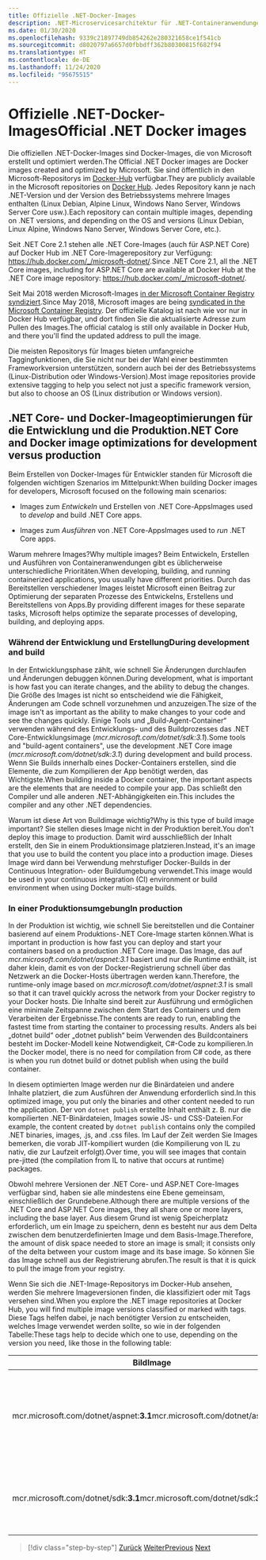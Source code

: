 ```yaml
---
title: Offizielle .NET-Docker-Images
description: .NET-Microservicesarchitektur für .NET-Containeranwendungen | Offizielle .NET-Docker-Images
ms.date: 01/30/2020
ms.openlocfilehash: 9339c21897749db854262e280321658ce1f541cb
ms.sourcegitcommit: d8020797a6657d0fbbdff362b80300815f682f94
ms.translationtype: HT
ms.contentlocale: de-DE
ms.lasthandoff: 11/24/2020
ms.locfileid: "95675515"
---
```

# <a name="official-net-docker-images"></a><span data-ttu-id="8cf8a-103">Offizielle .NET-Docker-Images</span><span class="sxs-lookup"><span data-stu-id="8cf8a-103">Official .NET Docker images</span></span>

<span data-ttu-id="8cf8a-104">Die offiziellen .NET-Docker-Images sind Docker-Images, die von Microsoft erstellt und optimiert werden.</span><span class="sxs-lookup"><span data-stu-id="8cf8a-104">The Official .NET Docker images are Docker images created and optimized by Microsoft.</span></span> <span data-ttu-id="8cf8a-105">Sie sind öffentlich in den Microsoft-Repositorys im [Docker-Hub](https://hub.docker.com/u/microsoft/) verfügbar.</span><span class="sxs-lookup"><span data-stu-id="8cf8a-105">They are publicly available in the Microsoft repositories on [Docker Hub](https://hub.docker.com/u/microsoft/).</span></span> <span data-ttu-id="8cf8a-106">Jedes Repository kann je nach .NET-Version und der Version des Betriebssystems mehrere Images enthalten (Linux Debian, Alpine Linux, Windows Nano Server, Windows Server Core usw.).</span><span class="sxs-lookup"><span data-stu-id="8cf8a-106">Each repository can contain multiple images, depending on .NET versions, and depending on the OS and versions (Linux Debian, Linux Alpine, Windows Nano Server, Windows Server Core, etc.).</span></span>

<span data-ttu-id="8cf8a-107">Seit .NET Core 2.1 stehen alle .NET Core-Images (auch für ASP.NET Core) auf Docker Hub im .NET Core-Imagerepository zur Verfügung: <https://hub.docker.com/_/microsoft-dotnet/>.</span><span class="sxs-lookup"><span data-stu-id="8cf8a-107">Since .NET Core 2.1, all the .NET Core images, including for ASP.NET Core are available at Docker Hub at the .NET Core image repository: <https://hub.docker.com/_/microsoft-dotnet/>.</span></span>

<span data-ttu-id="8cf8a-108">Seit Mai 2018 werden Microsoft-Images [in der Microsoft Container Registry syndiziert](https://azure.microsoft.com/blog/microsoft-syndicates-container-catalog/).</span><span class="sxs-lookup"><span data-stu-id="8cf8a-108">Since May 2018, Microsoft images are being [syndicated in the Microsoft Container Registry](https://azure.microsoft.com/blog/microsoft-syndicates-container-catalog/).</span></span> <span data-ttu-id="8cf8a-109">Der offizielle Katalog ist nach wie vor nur in Docker Hub verfügbar, und dort finden Sie die aktualisierte Adresse zum Pullen des Images.</span><span class="sxs-lookup"><span data-stu-id="8cf8a-109">The official catalog is still only available in Docker Hub, and there you'll find the updated address to pull the image.</span></span>

<span data-ttu-id="8cf8a-110">Die meisten Repositorys für Images bieten umfangreiche Taggingfunktionen, die Sie nicht nur bei der Wahl einer bestimmten Frameworkversion unterstützen, sondern auch bei der des Betriebssystems (Linux-Distribution oder Windows-Version).</span><span class="sxs-lookup"><span data-stu-id="8cf8a-110">Most image repositories provide extensive tagging to help you select not just a specific framework version, but also to choose an OS (Linux distribution or Windows version).</span></span>

## <a name="net-core-and-docker-image-optimizations-for-development-versus-production"></a><span data-ttu-id="8cf8a-111">.NET Core- und Docker-Imageoptimierungen für die Entwicklung und die Produktion</span><span class="sxs-lookup"><span data-stu-id="8cf8a-111">.NET Core and Docker image optimizations for development versus production</span></span>

<span data-ttu-id="8cf8a-112">Beim Erstellen von Docker-Images für Entwickler standen für Microsoft die folgenden wichtigen Szenarios im Mittelpunkt:</span><span class="sxs-lookup"><span data-stu-id="8cf8a-112">When building Docker images for developers, Microsoft focused on the following main scenarios:</span></span>

- <span data-ttu-id="8cf8a-113">Images zum *Entwickeln* und Erstellen von .NET Core-Apps</span><span class="sxs-lookup"><span data-stu-id="8cf8a-113">Images used to *develop* and build .NET Core apps.</span></span>

- <span data-ttu-id="8cf8a-114">Images zum *Ausführen* von .NET Core-Apps</span><span class="sxs-lookup"><span data-stu-id="8cf8a-114">Images used to *run* .NET Core apps.</span></span>

<span data-ttu-id="8cf8a-115">Warum mehrere Images?</span><span class="sxs-lookup"><span data-stu-id="8cf8a-115">Why multiple images?</span></span> <span data-ttu-id="8cf8a-116">Beim Entwickeln, Erstellen und Ausführen von Containeranwendungen gibt es üblicherweise unterschiedliche Prioritäten.</span><span class="sxs-lookup"><span data-stu-id="8cf8a-116">When developing, building, and running containerized applications, you usually have different priorities.</span></span> <span data-ttu-id="8cf8a-117">Durch das Bereitstellen verschiedener Images leistet Microsoft einen Beitrag zur Optimierung der separaten Prozesse des Entwickelns, Erstellens und Bereitstellens von Apps.</span><span class="sxs-lookup"><span data-stu-id="8cf8a-117">By providing different images for these separate tasks, Microsoft helps optimize the separate processes of developing, building, and deploying apps.</span></span>

### <a name="during-development-and-build"></a><span data-ttu-id="8cf8a-118">Während der Entwicklung und Erstellung</span><span class="sxs-lookup"><span data-stu-id="8cf8a-118">During development and build</span></span>

<span data-ttu-id="8cf8a-119">In der Entwicklungsphase zählt, wie schnell Sie Änderungen durchlaufen und Änderungen debuggen können.</span><span class="sxs-lookup"><span data-stu-id="8cf8a-119">During development, what is important is how fast you can iterate changes, and the ability to debug the changes.</span></span> <span data-ttu-id="8cf8a-120">Die Größe des Images ist nicht so entscheidend wie die Fähigkeit, Änderungen am Code schnell vorzunehmen und anzuzeigen.</span><span class="sxs-lookup"><span data-stu-id="8cf8a-120">The size of the image isn't as important as the ability to make changes to your code and see the changes quickly.</span></span> <span data-ttu-id="8cf8a-121">Einige Tools und „Build-Agent-Container“ verwenden während des Entwicklungs- und des Buildprozesses das .NET Core-Entwicklungsimage (*mcr.microsoft.com/dotnet/sdk:3.1*).</span><span class="sxs-lookup"><span data-stu-id="8cf8a-121">Some tools and "build-agent containers", use the development .NET Core image (*mcr.microsoft.com/dotnet/sdk:3.1*) during development and build process.</span></span> <span data-ttu-id="8cf8a-122">Wenn Sie Builds innerhalb eines Docker-Containers erstellen, sind die Elemente, die zum Kompilieren der App benötigt werden, das Wichtigste.</span><span class="sxs-lookup"><span data-stu-id="8cf8a-122">When building inside a Docker container, the important aspects are the elements that are needed to compile your app.</span></span> <span data-ttu-id="8cf8a-123">Das schließt den Compiler und alle anderen .NET-Abhängigkeiten ein.</span><span class="sxs-lookup"><span data-stu-id="8cf8a-123">This includes the compiler and any other .NET dependencies.</span></span>

<span data-ttu-id="8cf8a-124">Warum ist diese Art von Buildimage wichtig?</span><span class="sxs-lookup"><span data-stu-id="8cf8a-124">Why is this type of build image important?</span></span> <span data-ttu-id="8cf8a-125">Sie stellen dieses Image nicht in der Produktion bereit.</span><span class="sxs-lookup"><span data-stu-id="8cf8a-125">You don't deploy this image to production.</span></span> <span data-ttu-id="8cf8a-126">Damit wird ausschließlich der Inhalt erstellt, den Sie in einem Produktionsimage platzieren.</span><span class="sxs-lookup"><span data-stu-id="8cf8a-126">Instead, it's an image that you use to build the content you place into a production image.</span></span> <span data-ttu-id="8cf8a-127">Dieses Image wird dann bei Verwendung mehrstufiger Docker-Builds in der Continuous Integration- oder Buildumgebung verwendet.</span><span class="sxs-lookup"><span data-stu-id="8cf8a-127">This image would be used in your continuous integration (CI) environment or build environment when using Docker multi-stage builds.</span></span>

### <a name="in-production"></a><span data-ttu-id="8cf8a-128">In einer Produktionsumgebung</span><span class="sxs-lookup"><span data-stu-id="8cf8a-128">In production</span></span>

<span data-ttu-id="8cf8a-129">In der Produktion ist wichtig, wie schnell Sie bereitstellen und die Container basierend auf einem Produktions-.NET Core-Image starten können.</span><span class="sxs-lookup"><span data-stu-id="8cf8a-129">What is important in production is how fast you can deploy and start your containers based on a production .NET Core image.</span></span> <span data-ttu-id="8cf8a-130">Das Image, das auf *mcr.microsoft.com/dotnet/aspnet:3.1* basiert und nur die Runtime enthält, ist daher klein, damit es von der Docker-Registrierung schnell über das Netzwerk an die Docker-Hosts übertragen werden kann.</span><span class="sxs-lookup"><span data-stu-id="8cf8a-130">Therefore, the runtime-only image based on *mcr.microsoft.com/dotnet/aspnet:3.1* is small so that it can travel quickly across the network from your Docker registry to your Docker hosts.</span></span> <span data-ttu-id="8cf8a-131">Die Inhalte sind bereit zur Ausführung und ermöglichen eine minimale Zeitspanne zwischen dem Start des Containers und dem Verarbeiten der Ergebnisse.</span><span class="sxs-lookup"><span data-stu-id="8cf8a-131">The contents are ready to run, enabling the fastest time from starting the container to processing results.</span></span> <span data-ttu-id="8cf8a-132">Anders als bei „dotnet build“ oder „dotnet publish“ beim Verwenden des Buildcontainers besteht im Docker-Modell keine Notwendigkeit, C\#-Code zu kompilieren.</span><span class="sxs-lookup"><span data-stu-id="8cf8a-132">In the Docker model, there is no need for compilation from C\# code, as there is when you run dotnet build or dotnet publish when using the build container.</span></span>

<span data-ttu-id="8cf8a-133">In diesem optimierten Image werden nur die Binärdateien und andere Inhalte platziert, die zum Ausführen der Anwendung erforderlich sind.</span><span class="sxs-lookup"><span data-stu-id="8cf8a-133">In this optimized image, you put only the binaries and other content needed to run the application.</span></span> <span data-ttu-id="8cf8a-134">Der von `dotnet publish` erstellte Inhalt enthält z. B. nur die kompilierten .NET-Binärdateien, Images sowie JS- und CSS-Dateien.</span><span class="sxs-lookup"><span data-stu-id="8cf8a-134">For example, the content created by `dotnet publish` contains only the compiled .NET binaries, images, .js, and .css files.</span></span> <span data-ttu-id="8cf8a-135">Im Lauf der Zeit werden Sie Images bemerken, die vorab JIT-kompiliert wurden (die Kompilierung von IL zu nativ, die zur Laufzeit erfolgt).</span><span class="sxs-lookup"><span data-stu-id="8cf8a-135">Over time, you will see images that contain pre-jitted (the compilation from IL to native that occurs at runtime) packages.</span></span>

<span data-ttu-id="8cf8a-136">Obwohl mehrere Versionen der .NET Core- und ASP.NET Core-Images verfügbar sind, haben sie alle mindestens eine Ebene gemeinsam, einschließlich der Grundebene.</span><span class="sxs-lookup"><span data-stu-id="8cf8a-136">Although there are multiple versions of the .NET Core and ASP.NET Core images, they all share one or more layers, including the base layer.</span></span> <span data-ttu-id="8cf8a-137">Aus diesem Grund ist wenig Speicherplatz erforderlich, um ein Image zu speichern, denn es besteht nur aus dem Delta zwischen dem benutzerdefinierten Image und dem Basis-Image.</span><span class="sxs-lookup"><span data-stu-id="8cf8a-137">Therefore, the amount of disk space needed to store an image is small; it consists only of the delta between your custom image and its base image.</span></span> <span data-ttu-id="8cf8a-138">So können Sie das Image schnell aus der Registrierung abrufen.</span><span class="sxs-lookup"><span data-stu-id="8cf8a-138">The result is that it is quick to pull the image from your registry.</span></span>

<span data-ttu-id="8cf8a-139">Wenn Sie sich die .NET-Image-Repositorys im Docker-Hub ansehen, werden Sie mehrere Imageversionen finden, die klassifiziert oder mit Tags versehen sind.</span><span class="sxs-lookup"><span data-stu-id="8cf8a-139">When you explore the .NET image repositories at Docker Hub, you will find multiple image versions classified or marked with tags.</span></span> <span data-ttu-id="8cf8a-140">Diese Tags helfen dabei, je nach benötigter Version zu entscheiden, welches Image verwendet werden sollte, so wie in der folgenden Tabelle:</span><span class="sxs-lookup"><span data-stu-id="8cf8a-140">These tags help to decide which one to use, depending on the version you need, like those in the following table:</span></span>

| <span data-ttu-id="8cf8a-141">Bild</span><span class="sxs-lookup"><span data-stu-id="8cf8a-141">Image</span></span> | <span data-ttu-id="8cf8a-142">Kommentare</span><span class="sxs-lookup"><span data-stu-id="8cf8a-142">Comments</span></span> |
|-------|----------|
| <span data-ttu-id="8cf8a-143">mcr.microsoft.com/dotnet/aspnet:**3.1**</span><span class="sxs-lookup"><span data-stu-id="8cf8a-143">mcr.microsoft.com/dotnet/aspnet:**3.1**</span></span> | <span data-ttu-id="8cf8a-144">ASP.NET Core mit Optimierungen nur für die Runtime und ASP.NET Core unter Linux und Windows (Mehrfacharchitektur)</span><span class="sxs-lookup"><span data-stu-id="8cf8a-144">ASP.NET Core, with runtime only and ASP.NET Core optimizations, on Linux and Windows (multi-arch)</span></span> |
| <span data-ttu-id="8cf8a-145">mcr.microsoft.com/dotnet/sdk:**3.1**</span><span class="sxs-lookup"><span data-stu-id="8cf8a-145">mcr.microsoft.com/dotnet/sdk:**3.1**</span></span> | <span data-ttu-id="8cf8a-146">.NET Core mit enthaltenen SDKs unter Linux und Windows (Mehrfacharchitektur)</span><span class="sxs-lookup"><span data-stu-id="8cf8a-146">.NET Core, with SDKs included, on Linux and Windows (multi-arch)</span></span> |

> [!div class="step-by-step"]
> <span data-ttu-id="8cf8a-147">[Zurück](net-container-os-targets.md)
> [Weiter](../architect-microservice-container-applications/index.md)</span><span class="sxs-lookup"><span data-stu-id="8cf8a-147">[Previous](net-container-os-targets.md)
[Next](../architect-microservice-container-applications/index.md)</span></span>
